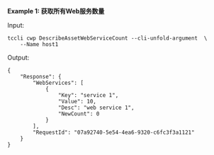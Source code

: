 **Example 1: 获取所有Web服务数量**



Input: 

```
tccli cwp DescribeAssetWebServiceCount --cli-unfold-argument  \
    --Name host1
```

Output: 
```
{
    "Response": {
        "WebServices": [
            {
                "Key": "service 1",
                "Value": 10,
                "Desc": "web service 1",
                "NewCount": 0
            }
        ],
        "RequestId": "07a92740-5e54-4ea6-9320-c6fc3f3a1121"
    }
}
```

